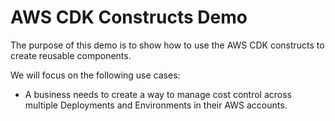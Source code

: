 # AWS CDK Constructs Demo
The purpose of this demo is to show how to use the AWS CDK constructs to create reusable components.

We will focus on the following use cases:

* A business needs to create a way to manage cost control across multiple Deployments and Environments in their AWS accounts.


